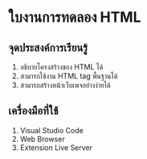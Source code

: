 # ใบงานการทดลอง HTML
## จุดประสงค์การเรียนรู้
1. อธิบายโครงสร้างของ HTML ได้ 
2. สามารถใช้งาน HTML tag พื้นฐานได้ 
3. สามารถสร้างหน้าเว็บเพจอย่างง่ายได้
## เครื่องมือที่ใช้
1. Visual Studio Code
2. Web Browser 
3. Extension Live Server
